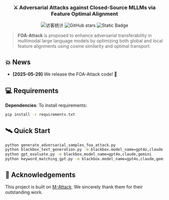 <h3  align="center">⚔️ Adversarial Attacks against Closed-Source MLLMs via Feature Optimal Alignment</h3>
<p align="center">
  <img src="https://visitor-badge.laobi.icu/badge?page_id=jiaxiaojunQAQ.FOA-Attack" alt="访客统计" />
  <img src="https://img.shields.io/github/stars/jiaxiaojunQAQ/FOA-Attack?style=social" alt="GitHub stars" />
  <img alt="Static Badge" src="https://img.shields.io/badge/license-Apache%202.0-blue.svg" />
</p>

<p align="center">

> **FOA-Attack** is proposed to enhance adversarial transferability in multimodal large language models by optimizing both global and local feature alignments using cosine similarity and optimal transport.

## 💥 News

- **[2025-05-29]** We release the FOA-Attack code! 🚀

## 💻 Requirements

**Dependencies**: To install requirements:

```bash
pip install -r requirements.txt
```

## 🛰️ Quick Start

```bash
python generate_adversarial_samples_foa_attack.py
python blackbox_text_generation.py -m blackbox.model_name=gpt4o,claude,gemini
python gpt_evaluate.py -m blackbox.model_name=gpt4o,claude,gemini
python keyword_matching_gpt.py -m blackbox.model_name=gpt4o,claude,gemini
```

## 💖 Acknowledgements
This project is built on [M-Attack](https://github.com/VILA-Lab/M-Attack). We sincerely thank them for their outstanding work.
